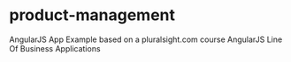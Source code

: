 # product-management

AngularJS App Example based on a pluralsight.com course AngularJS Line Of Business Applications
